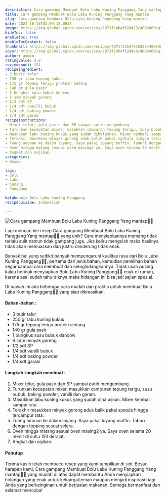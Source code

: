 ```yaml
---
description: Cara gampang Membuat Bolu Labu Kuning Panggang Yang mantap"
title: Cara gampang Membuat Bolu Labu Kuning Panggang Yang mantap
slug: Cara-gampang-Membuat-Bolu-Labu-Kuning-Panggang-Yang-mantap
date: 2022-10-15T03:09:12.063Z
image: https://img-global.cpcdn.com/recipes/7871f14b4f620428/400x400cq70/photo.jpg
hideToc: false
enableToc: true
enableTocContent: false
thumbnail: https://img-global.cpcdn.com/recipes/7871f14b4f620428/400x400cq70/photo.jpg
cover: https://img-global.cpcdn.com/recipes/7871f14b4f620428/400x400cq70/photo.jpg
author: admin
ratingvalue: 4.8
reviewcount: 124
recipeingredient:
- 3 butir telur
- 250 gr labu kuning kukus
- 175 gr tepung terigu protein sedang
- 140 gr gula pasir
- 1 bungkus susu bubuk dancow
- 6 sdm minyak goreng
- 1/2 sdt SP
- 1/4 sdt vanilli bubuk
- 1/4 sdt baking powder
- 1/4 sdt garam
recipeinstructions:
- Mixer telur, gula pasir dan SP sampai putih mengembang.
- Turunkan kecepatan mixer, masukkan campuran tepung terigu, susu bubuk, baking powder, vanilli dan garam.
- Masukkan labu kuning kukus yang sudah dihaluskan. Mixer kembali sampai rata.
- Terakhir masukkan minyak goreng aduk balik pakai spatula hingga tercampur rata.
- Tuang adonan ke dalam loyang. Saya pakai loyang muffin. Taburi dengan topping sesuai selera.
- Oven hingga matang sesuai oven masing2 ya. Saya oven selama 20 menit di suhu 150 derajat.
- Angkat dan sajikan.
categories:
- Resep

tags:
- Bolu
- Labu
- Kuning
- Panggang

katakunci: Bolu Labu Kuning Panggang
recipecuisine: Indonesian

---
```


![Cara gampang Membuat Bolu Labu Kuning Panggang Yang mantap👩‍🍳](https://img-global.cpcdn.com/recipes/7871f14b4f620428/400x400cq70/photo.jpg)

Lagi mencari ide resep Cara gampang Membuat Bolu Labu Kuning Panggang Yang mantap👩‍🍳 yang unik? Cara menyiapkannya memang tidak terlalu sulit namun tidak gampang juga. Jika keliru mengolah maka hasilnya tidak akan memuaskan dan justru cenderung tidak enak.

Banyak hal yang sedikit banyak mempengaruhi kualitas rasa dari Bolu Labu Kuning Panggang👩‍🍳, pertama dari jenis bahan, kemudian pemilihan bahan segar sampai cara membuat dan menghidangkannya. Tidak usah pusing kalau hendak menyiapkan Bolu Labu Kuning Panggang👩‍🍳 enak di rumah, karena asal sudah tahu triknya maka hidangan ini bisa jadi sajian spesial.

Di bawah ini ada beberapa cara mudah dan praktis untuk membuat Bolu Labu Kuning Panggang👩‍🍳 yang siap dikreasikan.

<!--inarticleads1-->

#### Bahan-bahan :

- 3 butir telur
- 250 gr labu kuning kukus
- 175 gr tepung terigu protein sedang
- 140 gr gula pasir
- 1 bungkus susu bubuk dancow
- 6 sdm minyak goreng
- 1/2 sdt SP
- 1/4 sdt vanilli bubuk
- 1/4 sdt baking powder
- 1/4 sdt garam

<!--inarticleads2-->

#### Langkah-langkah membuat :

1. Mixer telur, gula pasir dan SP sampai putih mengembang.
1. Turunkan kecepatan mixer, masukkan campuran tepung terigu, susu bubuk, baking powder, vanilli dan garam.
1. Masukkan labu kuning kukus yang sudah dihaluskan. Mixer kembali sampai rata.
1. Terakhir masukkan minyak goreng aduk balik pakai spatula hingga tercampur rata.
1. Tuang adonan ke dalam loyang. Saya pakai loyang muffin. Taburi dengan topping sesuai selera.
1. Oven hingga matang sesuai oven masing2 ya. Saya oven selama 20 menit di suhu 150 derajat.
1. Angkat dan sajikan.

#### Penutup

Terima kasih telah membaca resep yang kami tampilkan di sini. Besar harapan kami, Cara gampang Membuat Bolu Labu Kuning Panggang Yang mantap👩‍🍳 yang mudah di atas dapat membantu Anda menyiapkan hidangan yang enak untuk keluarga/teman maupun menjadi inspirasi bagi Anda yang berkeinginan untuk berjualan makanan. Semoga bermanfaat dan selamat mencoba!
